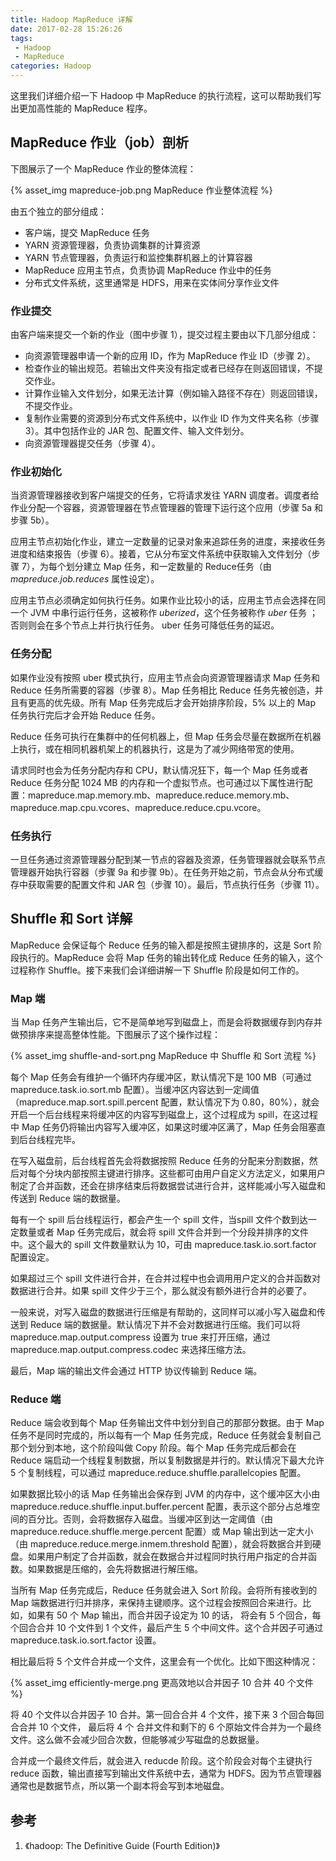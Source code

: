 ```yaml
---
title: Hadoop MapReduce 详解
date: 2017-02-28 15:26:26
tags: 
 - Hadoop
 - MapReduce
categories: Hadoop
---
```


这里我们详细介绍一下 Hadoop 中 MapReduce 的执行流程，这可以帮助我们写出更加高性能的 MapReduce 程序。

<!-- more -->

## MapReduce 作业（job）剖析

下图展示了一个 MapReduce 作业的整体流程：

{% asset_img mapreduce-job.png MapReduce 作业整体流程 %}

由五个独立的部分组成：

* 客户端，提交 MapReduce 任务
* YARN 资源管理器，负责协调集群的计算资源
* YARN 节点管理器，负责运行和监控集群机器上的计算容器
* MapReduce 应用主节点，负责协调 MapReduce 作业中的任务
* 分布式文件系统，这里通常是 HDFS，用来在实体间分享作业文件

### 作业提交

由客户端来提交一个新的作业（图中步骤 1），提交过程主要由以下几部分组成：

* 向资源管理器申请一个新的应用 ID，作为 MapReduce 作业 ID（步骤 2）。
* 检查作业的输出规范。若输出文件夹没有指定或者已经存在则返回错误，不提交作业。
* 计算作业输入文件划分，如果无法计算（例如输入路径不存在）则返回错误，不提交作业。
* 复制作业需要的资源到分布式文件系统中，以作业 ID 作为文件夹名称（步骤 3）。其中包括作业的 JAR 包、配置文件、输入文件划分。
* 向资源管理器提交任务（步骤 4）。

### 作业初始化

当资源管理器接收到客户端提交的任务，它将请求发往 YARN 调度者。调度者给作业分配一个容器，资源管理器在节点管理器的管理下运行这个应用（步骤 5a 和步骤 5b）。

应用主节点初始化作业，建立一定数量的记录对象来追踪任务的进度，来接收任务进度和结束报告（步骤 6）。接着，它从分布室文件系统中获取输入文件划分（步骤 7），为每个划分建立 Map 任务，和一定数量的 Reduce任务（由 *mapreduce.job.reduces* 属性设定）。

应用主节点必须确定如何执行任务。如果作业比较小的话，应用主节点会选择在同一个 JVM 中串行运行任务，这被称作 *uberized*，这个任务被称作 *uber* 任务 ；否则则会在多个节点上并行执行任务。 uber 任务可降低任务的延迟。

### 任务分配

如果作业没有按照 uber 模式执行，应用主节点会向资源管理器请求 Map 任务和 Reduce 任务所需要的容器（步骤 8）。Map 任务相比 Reduce 任务先被创造，并且有更高的优先级。所有 Map 任务完成后才会开始排序阶段，5% 以上的 Map 任务执行完后才会开始 Reduce 任务。

Reduce 任务可执行在集群中的任何机器上，但 Map 任务会尽量在数据所在机器上执行，或在相同机器机架上的机器执行，这是为了减少网络带宽的使用。

请求同时也会为任务分配内存和 CPU，默认情况狂下，每一个 Map 任务或者 Reduce 任务分配 1024 MB 的内存和一个虚拟节点。也可通过以下属性进行配置：mapreduce.map.memory.mb、mapreduce.reduce.memory.mb、mapreduce.map.cpu.vcores、mapreduce.reduce.cpu.vcore。

### 任务执行

一旦任务通过资源管理器分配到某一节点的容器及资源，任务管理器就会联系节点管理器开始执行容器（步骤 9a 和步骤 9b）。在任务开始之前，节点会从分布式缓存中获取需要的配置文件和 JAR 包（步骤 10）。最后，节点执行任务（步骤 11）。

## Shuffle 和 Sort 详解

MapReduce 会保证每个 Reduce 任务的输入都是按照主键排序的，这是 Sort 阶段执行的。MapReduce 会将 Map 任务的输出转化成 Reduce 任务的输入，这个过程称作 Shuffle。接下来我们会详细讲解一下 Shuffle 阶段是如何工作的。

### Map 端

当 Map 任务产生输出后，它不是简单地写到磁盘上，而是会将数据缓存到内存并做预排序来提高整体性能。下图展示了这个操作过程：

{% asset_img shuffle-and-sort.png MapReduce 中 Shuffle 和 Sort 流程 %}

每个 Map 任务会有维护一个循环内存缓冲区，默认情况下是 100 MB（可通过 mapreduce.task.io.sort.mb 配置）。当缓冲区内容达到一定阈值（mapreduce.map.sort.spill.percent 配置，默认情况下为 0.80，80%），就会开启一个后台线程来将缓冲区的内容写到磁盘上，这个过程成为 spill，在这过程中 Map 任务仍将输出内容写入缓冲区，如果这时缓冲区满了，Map 任务会阻塞直到后台线程完毕。

在写入磁盘前，后台线程首先会将数据按照 Reduce 任务的分配来分割数据，然后对每个分块内部按照主键进行排序。这些都可由用户自定义方法定义，如果用户制定了合并函数，还会在排序结束后将数据尝试进行合并，这样能减小写入磁盘和传送到 Reduce 端的数据量。

每有一个 spill 后台线程运行，都会产生一个 spill 文件，当spill 文件个数到达一定数量或者 Map 任务完成后，就会将 spill 文件合并到一个分段并排序的文件中。这个最大的 spill 文件数量默认为 10，可由 mapreduce.task.io.sort.factor 配置设定。

如果超过三个 spill 文件进行合并，在合并过程中也会调用用户定义的合并函数对数据进行合并。如果 spill 文件少于三个，那么就没有额外进行合并的必要了。

一般来说，对写入磁盘的数据进行压缩是有帮助的，这同样可以减小写入磁盘和传送到 Reduce 端的数据量。默认情况下并不会对数据进行压缩。我们可以将 mapreduce.map.output.compress 设置为 true 来打开压缩，通过  mapreduce.map.output.compress.codec 来选择压缩方法。

最后，Map 端的输出文件会通过 HTTP 协议传输到 Reduce 端。

### Reduce 端

Reduce 端会收到每个 Map 任务输出文件中划分到自己的那部分数据。由于 Map 任务不是同时完成的，所以每有一个 Map 任务完成，Reduce 任务就会复制自己那个划分到本地，这个阶段叫做 Copy 阶段。每个 Map 任务完成后都会在 Reduce 端启动一个线程复制数据，所以复制数据是并行的。默认情况下最大允许 5 个复制线程，可以通过 mapreduce.reduce.shuffle.parallelcopies 配置。

如果数据比较小的话 Map 任务输出会保存到 JVM 的内存中，这个缓冲区大小由 mapreduce.reduce.shuffle.input.buffer.percent 配置，表示这个部分占总堆空间的百分比。否则，会将数据存入磁盘。当缓冲区到达一定阈值（由 mapreduce.reduce.shuffle.merge.percent 配置）或 Map 输出到达一定大小（由 mapreduce.reduce.merge.inmem.threshold 配置），就会将数据合并到硬盘。如果用户制定了合并函数，就会在数据合并过程同时执行用户指定的合并函数。如果数据是压缩的，会先将数据进行解压缩。

当所有 Map 任务完成后，Reduce 任务就会进入 Sort 阶段。会将所有接收到的 Map 端数据进行归并排序，来保持主键顺序。这个过程会按照回合来进行。比如，如果有 50 个 Map 输出，而合并因子设定为 10 的话， 将会有 5 个回合，每个回合合并 10 个文件到 1 个文件，最后产生 5 个中间文件。这个合并因子可通过 mapreduce.task.io.sort.factor 设置。

相比最后将 5 个文件合并成一个文件，这里会有一个优化。比如下图这种情况：

{% asset_img efficiently-merge.png 更高效地以合并因子 10 合并 40 个文件 %}

将 40 个文件以合并因子 10 合并。第一回合合并 4 个文件，接下来 3 个回合每回合合并 10 个文件， 最后将 4 个 合并文件和剩下的 6 个原始文件合并为一个最终文件。这么做不会减少回合次数，但能够减少写磁盘的总数据量。

合并成一个最终文件后，就会进入 reducde 阶段。这个阶段会对每个主键执行 reduce 函数，输出直接写到输出文件系统中去，通常为 HDFS。因为节点管理器通常也是数据节点，所以第一个副本将会写到本地磁盘。

## 参考

1. 《hadoop: The Definitive Guide (Fourth Edition)》

